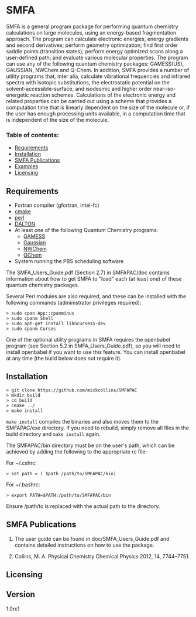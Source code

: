 # SMFA

SMFA is a general program package for performing quantum chemistry calculations on large
molecules, using an energy-based fragmentation approach. The program can calculate
electronic energies, energy gradients and second derivatives; perform geometry
optimization; find first order saddle points (transition states); perform energy optimized
scans along a user-defined path; and evaluate various molecular properties. The program
can use any of the following quantum chemistry packages: GAMESS(US), GAUSSIAN,
NWChem and Q-Chem. In addition, SMFA provides a number of utility programs that, inter
alia, calculate vibrational frequencies and infrared spectra with isotopic substitutions, the
electrostatic potential on the solvent-accessible-surface, and isodesmic and higher order
near-iso-energetic reaction schemes. Calculations of the electronic energy and related
properties can be carried out using a scheme that provides a computation time that is
linearly dependent on the size of the molecule or, if the user has enough processing units
available, in a computation time that is independent of the size of the molecule.

### Table of contents:

* [Requirements](#requirements)
* [Installation](#installation)
* [SMFA Publications](#smfa-publications)
* [Examples](/doc/testcases)
* [Licensing](#licensing)

## Requirements
* Fortran compiler (gfortran, intel-fc)
* [cmake](https://cmake.org/)
* [perl](https://www.perl.org/)
* [DALTON](http://daltonprogram.org/)
* At least one of the following Quantum Chemistry programs:
    - [GAMESS](http://www.msg.ameslab.gov/gamess/)
    - [Gaussian](http://gaussian.com/)
    - [NWChem](http://www.nwchem-sw.org/)
    - [QChem](http://www.q-chem.com/)
* System running the PBS scheduling software


The SMFA_Users_Guide.pdf (Section 2.7) in SMFAPAC/doc contains information
about how to get SMFA to "load" each (at least one) of these quantum chemistry
packages.

Several Perl modules are also required, and these can be installed 
with the following commands (administrator privileges required):

```shell
> sudo cpan App::cpanminus
> sudo cpanm Shell
> sudo apt-get install libncurses5-dev 
> sudo cpanm Curses
```
One of the optional utility programs in SMFA requires the openbabel program
(see Section 5.2 in SMFA_Users_Guide.pdf), so you will need to install
openbabel if you want to use this feature. You can install openbabel at any
time (the build below does not require it).




## Installation

```shell
> git clone https://github.com/mickcollins/SMFAPAC
> mkdir build
> cd build
> cmake ../
> make install
```

`make install` compiles the binaries and also moves them to the
SMFAPAC/exe directory.  If you need to rebuild, simply remove all
files in the build directory and `make install` again.

The SMFAPAC/bin directory must be on the user's path, which can be achieved by
adding the following to the appropriate rc file: 

For ~/.cshrc:

```shell
> set path = ( $path /path/to/SMFAPAC/bin)
```

For ~/.bashrc:

```shell
> export PATH=$PATH:/path/to/SMFAPAC/bin
```

Ensure /path/to is replaced with the actual path to the directory.




## SMFA Publications

1. The user guide can be found in doc/SMFA_Users_Guide.pdf and 
   contains detailed instructions on how to use the package.
   
2. Collins, M. A. Physical Chemistry Chemical Physics 2012, 14, 7744–7751.

## Licensing


## Version
1.0rc1
